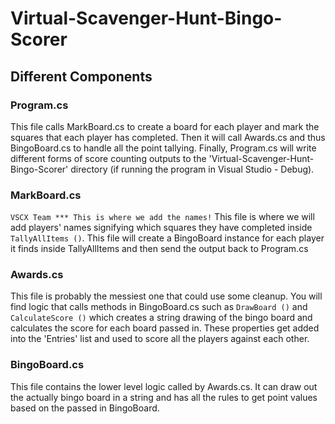 # Virtual-Scavenger-Hunt-Bingo-Scorer

## Different Components
### Program.cs
This file calls MarkBoard.cs to create a board for each player and mark the squares that each
player has completed. Then it will call Awards.cs and thus BingoBoard.cs to handle all the point tallying. Finally, Program.cs will write different forms of score counting outputs to the 'Virtual-Scavenger-Hunt-Bingo-Scorer' directory (if running the program in Visual Studio - Debug).

### MarkBoard.cs
`VSCX Team *** This is where we add the names!`
This file is where we will add players' names signifying which squares they have completed inside `TallyAllItems ()`. This file will create a BingoBoard instance for each player it finds inside TallyAllItems and then send the output back to Program.cs

### Awards.cs
This file is probably the messiest one that could use some cleanup. You will find logic that calls methods in BingoBoard.cs such as `DrawBoard ()` and `CalculateScore ()` which creates a string drawing of the bingo board and calculates the score for each board passed in. These properties get added into the 'Entries' list and used to score all the players against each other.

### BingoBoard.cs
This file contains the lower level logic called by Awards.cs. It can draw out the actually bingo board in a string and has all the rules to get point values based on the passed in BingoBoard.
